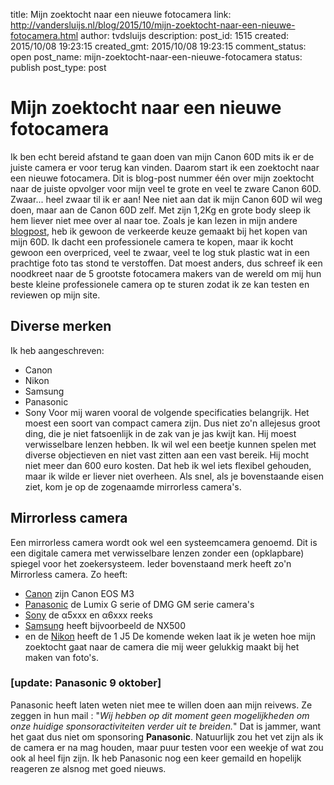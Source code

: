 title: Mijn zoektocht naar een nieuwe fotocamera
link: http://vandersluijs.nl/blog/2015/10/mijn-zoektocht-naar-een-nieuwe-fotocamera.html
author: tvdsluijs
description: 
post_id: 1515
created: 2015/10/08 19:23:15
created_gmt: 2015/10/08 19:23:15
comment_status: open
post_name: mijn-zoektocht-naar-een-nieuwe-fotocamera
status: publish
post_type: post

# Mijn zoektocht naar een nieuwe fotocamera

Ik ben echt bereid afstand te gaan doen van mijn Canon 60D mits ik er de juiste camera er voor terug kan vinden. Daarom start ik een zoektocht naar een nieuwe fotocamera. Dit is blog-post nummer één over mijn zoektocht naar de juiste opvolger voor mijn veel te grote en veel te zware Canon 60D. Zwaar... heel zwaar til ik er aan! Nee niet aan dat ik mijn Canon 60D wil weg doen, maar aan de Canon 60D zelf. Met zijn 1,2Kg en grote body sleep ik hem liever niet mee over al naar toe. Zoals je kan lezen in mijn andere [blogpost](https://dezeeuwsefotograaf.nl/wp-content/uploads/2015/10/canon-60d-waarom-ik-er-vanaf-wil.html), heb ik gewoon de verkeerde keuze gemaakt bij het kopen van mijn 60D. Ik dacht een professionele camera te kopen, maar ik kocht gewoon een overpriced, veel te zwaar, veel te log stuk plastic wat in een prachtige foto tas stond te verstoffen. Dat moest anders, dus schreef ik een noodkreet naar de 5 grootste fotocamera makers van de wereld om mij hun beste kleine professionele camera op te sturen zodat ik ze kan testen en reviewen op mijn site. 

## Diverse merken

Ik heb aangeschreven: 

  * Canon
  * Nikon
  * Samsung
  * Panasonic
  * Sony
Voor mij waren vooral de volgende specificaties belangrijk. Het moest een soort van compact camera zijn. Dus niet zo'n allejesus groot ding, die je niet fatsoenlijk in de zak van je jas kwijt kan. Hij moest verwisselbare lenzen hebben. Ik wil wel een beetje kunnen spelen met diverse objectieven en niet vast zitten aan een vast bereik. Hij mocht niet meer dan 600 euro kosten. Dat heb ik wel iets flexibel gehouden, maar ik wilde er liever niet overheen. Als snel, als je bovenstaande eisen ziet, kom je op de zogenaamde mirrorless camera's. 

## Mirrorless camera

Een mirrorless camera wordt ook wel een systeemcamera genoemd. Dit is een digitale camera met verwisselbare lenzen zonder een (opklapbare) spiegel voor het zoekersysteem. Ieder bovenstaand merk heeft zo'n Mirrorless camera. Zo heeft: 

  * [Canon](https://dezeeuwsefotograaf.nl/wp-content/uploads/2015/10/cameras) zijn Canon EOS M3
  * [Panasonic](https://dezeeuwsefotograaf.nl/wp-content/uploads/2015/10/lumix-g-systeemcameras.html) de Lumix G serie of DMG GM serie camera's
  * [Sony](https://dezeeuwsefotograaf.nl/wp-content/uploads/2015/10/cameras1) de α5xxx en α6xxx reeks
  * [Samsung](http://www.samsung.com/nl/consumer/photography/photo-camera) heeft bijvoorbeeld de NX500
  * en de [Nikon](https://dezeeuwsefotograaf.nl/wp-content/uploads/2015/10/nikon-1-j5) heeft de 1 J5
De komende weken laat ik je weten hoe mijn zoektocht gaat naar de camera die mij weer gelukkig maakt bij het maken van foto's. 

### **[update: Panasonic 9 oktober]**

Panasonic heeft laten weten niet mee te willen doen aan mijn reivews. Ze zeggen in hun mail : "_Wij hebben op dit moment geen mogelijkheden om onze huidige sponsoractiviteiten verder uit te breiden._" Dat is jammer, want het gaat dus niet om sponsoring **Panasonic**. Natuurlijk zou het vet zijn als ik de camera er na mag houden, maar puur testen voor een weekje of wat zou ook al heel fijn zijn. Ik heb Panasonic nog een keer gemaild en hopelijk reageren ze alsnog met goed nieuws.